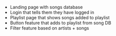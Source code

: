- Landing page with songs database
- Login that tells them they have logged in
- Playlist page that shows songs added to playlist
- Button feature that adds to playlist from song DB
- Filter feature based on artists + songs
